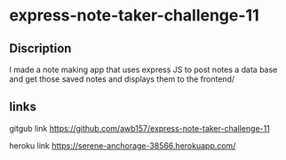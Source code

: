 # express-note-taker-challenge-11

## Discription
I made a note making app that uses express JS to post notes a data base and get those saved notes and displays them to the frontend/

## links
gitgub link
https://github.com/awb157/express-note-taker-challenge-11

heroku link
https://serene-anchorage-38566.herokuapp.com/